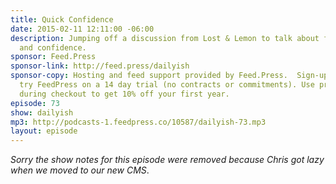 ```yaml
---
title: Quick Confidence
date: 2015-02-11 12:11:00 -06:00
description: Jumping off a discussion from Lost & Lemon to talk about false humility
  and confidence.
sponsor: Feed.Press
sponsor-link: http://feed.press/dailyish
sponsor-copy: Hosting and feed support provided by Feed.Press.  Sign-up today and
  try FeedPress on a 14 day trial (no contracts or commitments). Use promo code "dailyish"
  during checkout to get 10% off your first year.
episode: 73
show: dailyish
mp3: http://podcasts-1.feedpress.co/10587/dailyish-73.mp3
layout: episode
---
```


<em>Sorry the show notes for this episode were removed because Chris got lazy when we moved to our new CMS</em>.
